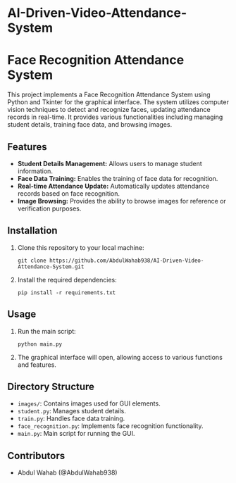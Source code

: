 # AI-Driven-Video-Attendance-System
# Face Recognition Attendance System

This project implements a Face Recognition Attendance System using Python and Tkinter for the graphical interface. The system utilizes computer vision techniques to detect and recognize faces, updating attendance records in real-time. It provides various functionalities including managing student details, training face data, and browsing images.

## Features
- **Student Details Management:** Allows users to manage student information.
- **Face Data Training:** Enables the training of face data for recognition.
- **Real-time Attendance Update:** Automatically updates attendance records based on face recognition.
- **Image Browsing:** Provides the ability to browse images for reference or verification purposes.

## Installation
1. Clone this repository to your local machine:
    ```
    git clone https://github.com/AbdulWahab938/AI-Driven-Video-Attendance-System.git
    ```

2. Install the required dependencies:
    ```
    pip install -r requirements.txt
    ```

## Usage
1. Run the main script:
    ```
    python main.py
    ```

2. The graphical interface will open, allowing access to various functions and features.

## Directory Structure
- `images/`: Contains images used for GUI elements.
- `student.py`: Manages student details.
- `train.py`: Handles face data training.
- `face_recognition.py`: Implements face recognition functionality.
- `main.py`: Main script for running the GUI.

## Contributors
- Abdul Wahab (@AbdulWahab938)
